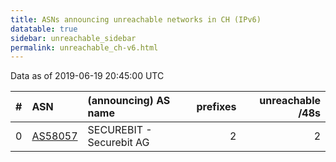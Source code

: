```yaml
---
title: ASNs announcing unreachable networks in CH (IPv6)
datatable: true
sidebar: unreachable_sidebar
permalink: unreachable_ch-v6.html
---
```


Data as of 2019-06-19 20:45:00 UTC


<div class="datatable-begin"></div>

|   # | ASN                                    | (announcing) AS name     |   prefixes |   unreachable /48s |
|----:|:---------------------------------------|:-------------------------|-----------:|-------------------:|
|   0 | [AS58057](unreachable_AS58057-v6.html) | SECUREBIT - Securebit AG |          2 |                  2 |

<div class="datatable-end"></div>